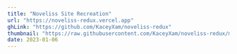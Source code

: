 ```yaml
---
title: "Noveliss Site Recreation"
url: "https://noveliss-redux.vercel.app"
ghLink: "https://github.com/KaceyXam/noveliss-redux"
thumbnail: "https://raw.githubusercontent.com/KaceyXam/noveliss-redux/main/noveliss-recreation.jpg"
date: 2023-01-06
---
```

